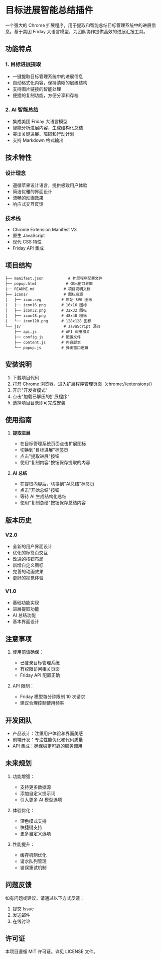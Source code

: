 # 目标进展智能总结插件

一个强大的 Chrome 扩展程序，用于提取和智能总结目标管理系统中的进展信息。基于美团 Friday 大语言模型，为团队协作提供高效的进展汇报工具。

## 功能特点

### 1. 目标进展提取
- 一键提取目标管理系统中的进展信息
- 自动格式化内容，保持清晰的层级结构
- 支持图片链接的智能处理
- 便捷的复制功能，方便分享和存档

### 2. AI 智能总结
- 集成美团 Friday 大语言模型
- 智能分析进展内容，生成结构化总结
- 突出关键进展、障碍和行动计划
- 支持 Markdown 格式输出

## 技术特性

### 设计理念
- 遵循苹果设计语言，提供极致用户体验
- 简洁优雅的界面设计
- 流畅的动画效果
- 响应式交互反馈

### 技术栈
- Chrome Extension Manifest V3
- 原生 JavaScript
- 现代 CSS 特性
- Friday API 集成

## 项目结构

```
├── manifest.json           # 扩展程序配置文件
├── popup.html             # 弹出窗口界面
├── README.md             # 项目说明文档
├── icons/                # 图标资源
│   ├── icon.svg         # 原始 SVG 图标
│   ├── icon16.png       # 16x16 图标
│   ├── icon32.png       # 32x32 图标
│   ├── icon48.png       # 48x48 图标
│   └── icon128.png      # 128x128 图标
└── js/                   # JavaScript 源码
    ├── api.js           # API 调用相关
    ├── config.js        # 配置文件
    ├── content.js       # 内容脚本
    └── popup.js         # 弹出窗口逻辑
```

## 安装说明

1. 下载项目代码
2. 打开 Chrome 浏览器，进入扩展程序管理页面（chrome://extensions/）
3. 开启"开发者模式"
4. 点击"加载已解压的扩展程序"
5. 选择项目目录即可完成安装

## 使用指南

1. **提取进展**
   - 在目标管理系统页面点击扩展图标
   - 切换到"目标进展"标签页
   - 点击"提取进展"按钮
   - 使用"复制内容"按钮保存提取的内容

2. **AI 总结**
   - 在提取内容后，切换到"AI总结"标签页
   - 点击"开始总结"按钮
   - 等待 AI 生成结构化总结
   - 使用"复制总结"按钮保存总结内容

## 版本历史

### V2.0
- 全新的用户界面设计
- 优化的标签页交互
- 改进的按钮布局
- 新增自定义图标
- 完善的动画效果
- 更好的视觉体验

### V1.0
- 基础功能实现
- 进展提取功能
- AI 总结功能
- 基本界面设计

## 注意事项

1. 使用前请确保：
   - 已登录目标管理系统
   - 有权限访问相关页面
   - Friday API 配置正确

2. API 限制：
   - Friday 模型每分钟限制 10 次请求
   - 建议合理控制使用频率

## 开发团队

- 产品设计：注重用户体验和界面美感
- 前端开发：专注性能优化和代码质量
- API 集成：确保稳定可靠的服务调用

## 未来规划

1. 功能增强：
   - 支持更多数据源
   - 添加自定义提示词
   - 引入更多 AI 模型选项

2. 体验优化：
   - 深色模式支持
   - 快捷键支持
   - 更多自定义选项

3. 性能提升：
   - 缓存机制优化
   - 请求队列管理
   - 错误重试机制

## 问题反馈

如有问题或建议，请通过以下方式反馈：
1. 提交 Issue
2. 发送邮件
3. 在线讨论

## 许可证

本项目遵循 MIT 许可证。详见 LICENSE 文件。 